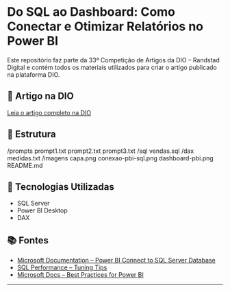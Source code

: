 # Do SQL ao Dashboard: Como Conectar e Otimizar Relatórios no Power BI

Este repositório faz parte da 33ª Competição de Artigos da DIO – Randstad Digital e contém todos os materiais utilizados para criar o artigo publicado na plataforma DIO.

## 📄 Artigo na DIO
[Leia o artigo completo na DIO]()

## 📂 Estrutura
/prompts
   prompt1.txt
   prompt2.txt
   prompt3.txt
/sql
   vendas.sql
/dax
   medidas.txt
/imagens
   capa.png
   conexao-pbi-sql.png
   dashboard-pbi.png
README.md

## 🔧 Tecnologias Utilizadas
- SQL Server
- Power BI Desktop
- DAX

## 📚 Fontes
- [Microsoft Documentation – Power BI Connect to SQL Server Database](https://learn.microsoft.com/power-bi/connect-data/desktop-sql-server)
- [SQL Performance – Tuning Tips](https://sqlperformance.com/)
- [Microsoft Docs – Best Practices for Power BI](https://learn.microsoft.com/power-bi/guidance/power-bi-performance-best-practices)

---

